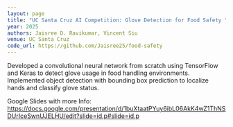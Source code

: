 ```yaml
---
layout: page
title: "UC Santa Cruz AI Competition: Glove Detection for Food Safety "
year: 2025
authors: Jaisree D. Ravikumar, Vincent Siu
venue: UC Santa Cruz
code_url: https://github.com/Jaisree25/food-safety
---
```


Developed a convolutional neural network from scratch using TensorFlow and Keras to detect glove usage in food handling environments. Implemented object detection with bounding box prediction to localize hands and classify glove status.

Google Slides with more Info: https://docs.google.com/presentation/d/1buXtaatPYuy6ibL06AkK4wZ1ThNSDUrIceSwnUJELHU/edit?slide=id.p#slide=id.p
